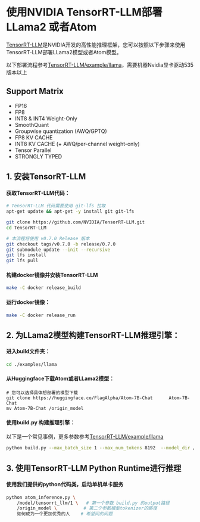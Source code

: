 # 使用NVIDIA TensorRT-LLM部署LLama2 或者Atom

[TensorRT-LLM](https://github.com/NVIDIA/TensorRT-LLM/tree/main)是NVIDIA开发的高性能推理框架，您可以按照以下步骤来使用TensorRT-LLM部署LLama2模型或者Atom模型。

以下部署流程参考[TensorRT-LLM/example/llama](https://github.com/NVIDIA/TensorRT-LLM/tree/main/examples/llama)，需要机器Nvidia显卡驱动535版本以上

## Support Matrix
  * FP16
  * FP8
  * INT8 & INT4 Weight-Only
  * SmoothQuant
  * Groupwise quantization (AWQ/GPTQ)
  * FP8 KV CACHE
  * INT8 KV CACHE (+ AWQ/per-channel weight-only)
  * Tensor Parallel
  * STRONGLY TYPED

## 1. 安装TensorRT-LLM
#### 获取TensorRT-LLM代码：

```bash
# TensorRT-LLM 代码需要使用 git-lfs 拉取
apt-get update && apt-get -y install git git-lfs

git clone https://github.com/NVIDIA/TensorRT-LLM.git
cd TensorRT-LLM

# 本流程将使用 v0.7.0 Release 版本
git checkout tags/v0.7.0 -b release/0.7.0
git submodule update --init --recursive
git lfs install
git lfs pull
```
#### 构建docker镜像并安装TensorRT-LLM
```bash
make -C docker release_build
```

#### 运行docker镜像：
```bash
make -C docker release_run
```

## 2. 为LLama2模型构建TensorRT-LLM推理引擎：

#### 进入build文件夹：
```bash
cd ./examples/llama
```

#### 从Huggingface下载Atom或者LLama2模型：
```
# 您可以选择具体想部署的模型下载
git clone https://huggingface.co/FlagAlpha/Atom-7B-Chat      Atom-7B-Chat
mv Atom-7B-Chat /origin_model
```

#### 使用build.py 构建推理引擎：
以下是一个常见事例，更多参数参考[TensorRT-LLM/example/llama](https://github.com/NVIDIA/TensorRT-LLM/tree/main/examples/llama)
```bash
python build.py --max_batch_size 1 --max_num_tokens 8192  --model_dir /origin_model --dtype float16  --remove_input_padding --use_inflight_batching --paged_kv_cache --use_weight_only --enable_context_fmha --use_gpt_attention_plugin float16  --use_gemm_plugin float16 --output_dir /model/tensorrt_llm/1 --world_size 1 --tp_size 1 --pp_size 1 --max_input_len 7168 --max_output_len 1024 --multi_block_mode --rotary_scaling dynamic 8.0 --rotary_base 500000
```

## 3. 使用TensorRT-LLM Python Runtime进行推理

#### 使用我们提供的python代码类，启动单机单卡服务
```bash
python atom_inference.py \
    /model/tensorrt_llm/1 \   # 第一个参数 build.py 的output路径
    /origin_model \          # 第二个参数模型tokenizer的路径
    如何成为一个更加优秀的人    # 希望问的问题
```